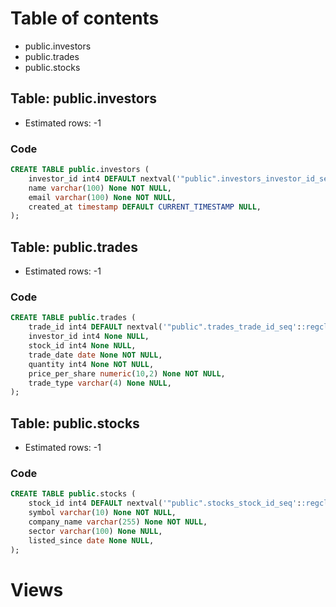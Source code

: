 # Table of contents
- public.investors
- public.trades
- public.stocks

## Table: public.investors
- Estimated rows: -1

### Code

```sql
CREATE TABLE public.investors (
    investor_id int4 DEFAULT nextval('"public".investors_investor_id_seq'::regclass) NOT NULL,
    name varchar(100) None NOT NULL,
    email varchar(100) None NOT NULL,
    created_at timestamp DEFAULT CURRENT_TIMESTAMP NULL,
);
```

## Table: public.trades
- Estimated rows: -1

### Code

```sql
CREATE TABLE public.trades (
    trade_id int4 DEFAULT nextval('"public".trades_trade_id_seq'::regclass) NOT NULL,
    investor_id int4 None NULL,
    stock_id int4 None NULL,
    trade_date date None NOT NULL,
    quantity int4 None NOT NULL,
    price_per_share numeric(10,2) None NOT NULL,
    trade_type varchar(4) None NULL,
);
```

## Table: public.stocks
- Estimated rows: -1

### Code

```sql
CREATE TABLE public.stocks (
    stock_id int4 DEFAULT nextval('"public".stocks_stock_id_seq'::regclass) NOT NULL,
    symbol varchar(10) None NOT NULL,
    company_name varchar(255) None NOT NULL,
    sector varchar(100) None NULL,
    listed_since date None NULL,
);
```

# Views 
